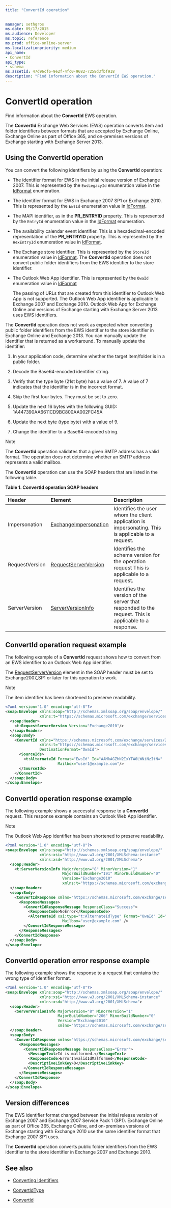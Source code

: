 ```yaml
---
title: "ConvertId operation"
 
 
manager: sethgros
ms.date: 09/17/2015
ms.audience: Developer
ms.topic: reference
ms.prod: office-online-server
ms.localizationpriority: medium
api_name:
- ConvertId
api_type:
- schema
ms.assetid: 47d96cf6-9e2f-4fc0-9682-7258d3fbf918
description: "Find information about the ConvertId EWS operation."
---
```


# ConvertId operation

Find information about the **ConvertId** EWS operation. 
  
The **ConvertId** Exchange Web Services (EWS) operation converts item and folder identifiers between formats that are accepted by Exchange Online, Exchange Online as part of Office 365, and on-premises versions of Exchange starting with Exchange Server 2013. 
  
## Using the ConvertId operation
<a name="bk_usingConvertId"> </a>

You can convert the following identifiers by using the **ConvertId** operation: 
  
- The identifier format for EWS in the initial release version of Exchange 2007. This is represented by the  `EwsLegacyId` enumeration value in the [IdFormat](https://msdn.microsoft.com/library/microsoft.exchange.webservices.data.idformat%28v=exchg.80%29.aspx) enumeration. 
    
- The identifier format for EWS in Exchange 2007 SP1 or Exchange 2010. This is represented by the  `EwsId` enumeration value in [IdFormat](https://msdn.microsoft.com/library/microsoft.exchange.webservices.data.idformat%28v=exchg.80%29.aspx).
    
- The MAPI identifier, as in the **PR_ENTRYID** property. This is represented by the  `EntryId` enumeration value in the [IdFormat](https://msdn.microsoft.com/library/microsoft.exchange.webservices.data.idformat%28v=exchg.80%29.aspx) enumeration. 
    
- The availability calendar event identifier. This is a hexadecimal-encoded representation of the **PR_ENTRYID** property. This is represented by the  `HexEntryId` enumeration value in [IdFormat](https://msdn.microsoft.com/library/microsoft.exchange.webservices.data.idformat%28v=exchg.80%29.aspx).
    
- The Exchange store identifier. This is represented by the  `StoreId` enumeration value in [IdFormat](https://msdn.microsoft.com/library/microsoft.exchange.webservices.data.idformat%28v=exchg.80%29.aspx). The **ConvertId** operation does not convert public folder identifiers from the EWS identifier to the store identifier. 
    
- The Outlook Web App identifier. This is represented by the  `OwaId` enumeration value in [IdFormat](https://msdn.microsoft.com/library/microsoft.exchange.webservices.data.idformat%28v=exchg.80%29.aspx)
    
    The passing of URLs that are created from this identifier to Outlook Web App is not supported. The Outlook Web App identifier is applicable to Exchange 2007 and Exchange 2010. Outlook Web App for Exchange Online and versions of Exchange starting with Exchange Server 2013 uses EWS identifiers.
    
The **ConvertId** operation does not work as expected when converting public folder identifiers from the EWS identifier to the store identifier in Exchange Online and Exchange 2013. You can manually update the identifier that is returned as a workaround. To manually update the identifier: 
  
1. In your application code, determine whether the target item/folder is in a public folder. 
    
2. Decode the Base64-encoded identifier string.
    
3. Verify that the type byte (21st byte) has a value of 7. A value of 7 indicates that the identifier is in the incorrect format.
    
4. Skip the first four bytes. They must be set to zero.
    
5. Update the next 16 bytes with the following GUID: 1A447390AA6611CD9BC800AA002FC45A
    
6. Update the next byte (type byte) with a value of 9.
    
7. Change the identifier to a Base64-encoded string.
    
> [!NOTE]
> The **ConvertId** operation validates that a given SMTP address has a valid format. The operation does not determine whether an SMTP address represents a valid mailbox. 
  
The **ConvertId** operation can use the SOAP headers that are listed in the following table. 
  
**Table 1. ConvertId operation SOAP headers**

|**Header**|**Element**|**Description**|
|:-----|:-----|:-----|
|Impersonation  <br/> |[ExchangeImpersonation](exchangeimpersonation.md) <br/> |Identifies the user whom the client application is impersonating. This is applicable to a request.  <br/> |
|RequestVersion  <br/> |[RequestServerVersion](requestserverversion.md) <br/> |Identifies the schema version for the operation request This is applicable to a request.  <br/> |
|ServerVersion  <br/> |[ServerVersionInfo](serverversioninfo.md) <br/> |Identifies the version of the server that responded to the request. This is applicable to a response.  <br/> |
   
## ConvertId operation request example
<a name="bk_usingConvertId"> </a>

The following example of a **ConvertId** request shows how to convert from an EWS identifier to an Outlook Web App identifier. 
  
The [RequestServerVersion](requestserverversion.md) element in the SOAP header must be set to Exchange2007_SP1 or later for this operation to work. 
  
> [!NOTE]
> The item identifier has been shortened to preserve readability. 
  
```XML
<?xml version="1.0" encoding="utf-8"?>
<soap:Envelope xmlns:soap="http://schemas.xmlsoap.org/soap/envelope/"
               xmlns:t="https://schemas.microsoft.com/exchange/services/2006/types">
  <soap:Header>
    <t:RequestServerVersion Version="Exchange2010"/>
  </soap:Header>
  <soap:Body>
    <ConvertId xmlns="https://schemas.microsoft.com/exchange/services/2006/messages"
               xmlns:t="https://schemas.microsoft.com/exchange/services/2006/types"
               DestinationFormat="OwaId">
      <SourceIds>
        <t:AlternateId Format="EwsId" Id="AAMkAGZhN2IxYTA0LWNiNzItN="
                       Mailbox="user1@example.com"/>
      </SourceIds>
    </ConvertId>
  </soap:Body>
</soap:Envelope>
```

## ConvertId operation response example
<a name="bk_usingConvertId"> </a>

The following example shows a successful response to a **ConvertId** request. This response example contains an Outlook Web App identifier. 
  
> [!NOTE]
> The Outlook Web App identifier has been shortened to preserve readability. 
  
```XML
<?xml version="1.0" encoding="utf-8"?>
<soap:Envelope xmlns:soap="http://schemas.xmlsoap.org/soap/envelope/" 
               xmlns:xsi="http://www.w3.org/2001/XMLSchema-instance" 
               xmlns:xsd="http://www.w3.org/2001/XMLSchema">
  <soap:Header>
    <t:ServerVersionInfo MajorVersion="8" MinorVersion="1" 
                         MajorBuildNumber="191" MinorBuildNumber="0" 
                         Version="Exchange2010" 
                         xmlns:t="https://schemas.microsoft.com/exchange/services/2006/types" />
  </soap:Header>
  <soap:Body>
    <ConvertIdResponse xmlns="https://schemas.microsoft.com/exchange/services/2006/messages">
      <ResponseMessages>
        <ConvertIdResponseMessage ResponseClass="Success">
          <ResponseCode>NoError</ResponseCode>
          <AlternateId xsi:type="t:AlternateIdType" Format="OwaId" Id="RgAAAAAS2%2" 
                         Mailbox="user@example.com" />
        </ConvertIdResponseMessage>
      </ResponseMessages>
    </ConvertIdResponse>
  </soap:Body>
</soap:Envelope>
```

## ConvertId operation error response example
<a name="bk_usingConvertId"> </a>

The following example shows the response to a request that contains the wrong type of identifier format.
  
```XML
<?xml version="1.0" encoding="utf-8"?>
<soap:Envelope xmlns:soap="http://schemas.xmlsoap.org/soap/envelope/"
               xmlns:xsi="http://www.w3.org/2001/XMLSchema-instance"
               xmlns:xsd="http://www.w3.org/2001/XMLSchema">
  <soap:Header>
    <ServerVersionInfo MajorVersion="8" MinorVersion="1" 
                       MajorBuildNumber="206" MinorBuildNumber="0"
                       Version="Exchange2010" 
                       xmlns="https://schemas.microsoft.com/exchange/services/2006/types" />
  </soap:Header>
  <soap:Body>
    <ConvertIdResponse xmlns="https://schemas.microsoft.com/exchange/services/2006/messages">
      <ResponseMessages>
        <ConvertIdResponseMessage ResponseClass="Error">
          <MessageText>Id is malformed.</MessageText>
          <ResponseCode>ErrorInvalidIdMalformed</ResponseCode>
          <DescriptiveLinkKey>0</DescriptiveLinkKey>
        </ConvertIdResponseMessage>
      </ResponseMessages>
    </ConvertIdResponse>
  </soap:Body>
</soap:Envelope>
```

## Version differences
<a name="bk_ConvertIdVersionDiff"> </a>

The EWS identifier format changed between the initial release version of Exchange 2007 and Exchange 2007 Service Pack 1 (SP1). Exchange Online as part of Office 365, Exchange Online, and on-premises versions of Exchange starting with Exchange 2010 use the same identifier format that Exchange 2007 SP1 uses.
  
The **ConvertId** operation converts public folder identifiers from the EWS identifier to the store identifier in Exchange 2007 and Exchange 2010. 
  
## See also
<a name="bk_ConvertIdVersionDiff"> </a>

- [Converting Identifiers](https://msdn.microsoft.com/library/a5391746-b6ef-4f48-8fc8-8255258651aa%28Office.15%29.aspx)
    
- [ConvertIdType](https://msdn.microsoft.com/library/ExchangeWebServices.ConvertIdType.aspx)
    
- [ConvertId](https://msdn.microsoft.com/library/ExchangeWebServices.ExchangeServiceBinding.ConvertId.aspx)
    

